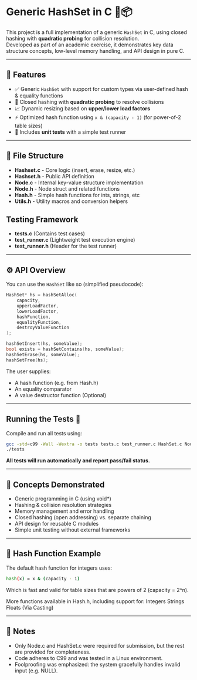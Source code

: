 # Generic HashSet in C 🧠📦

This project is a full implementation of a generic `HashSet` in C, using closed hashing with **quadratic probing** for collision resolution.  
Developed as part of an academic exercise, it demonstrates key data structure concepts, low-level memory handling, and API design in pure C.

---

## 🔧 Features

- ✅ Generic `HashSet` with support for custom types via user-defined hash & equality functions
- 🚀 Closed hashing with **quadratic probing** to resolve collisions
- 📈 Dynamic resizing based on **upper/lower load factors**
- ⚡ Optimized hash function using `x & (capacity - 1)` (for power-of-2 table sizes)
- 🧪 Includes **unit tests** with a simple test runner

---

## 📁 File Structure
- **Hashset.c** - Core logic (insert, erase, resize, etc.)
- **Hashset.h** - Public API definition
- **Node.c** - Internal key-value structure implementation
- **Node.h** - Node struct and related functions
- **Hash.h** - Simple hash functions for ints, strings, etc
- **Utils.h** - Utility macros and conversion helpers

## Testing Framework
- **tests.c** (Contains test cases)
- **test_runner.c** (Lightweight test execution engine)
- **test_runner.h** (Header for the test runner)


---

## ⚙️ API Overview

You can use the `HashSet` like so (simplified pseudocode):

```c
HashSet* hs = hashSetAlloc(
    capacity,
    upperLoadFactor,
    lowerLoadFactor,
    hashFunction,
    equalityFunction,
    destroyValueFunction
);

hashSetInsert(hs, someValue);
bool exists = hashSetContains(hs, someValue);
hashSetErase(hs, someValue);
hashSetFree(hs);
```

The user supplies:
- A hash function (e.g. from Hash.h)
- An equality comparator
- A value destructor function (Optional)

---

## Running the Tests 🧪
Compile and run all tests using:

```bash
gcc -std=c99 -Wall -Wextra -o tests tests.c test_runner.c HashSet.c Node.c
./tests
```
**All tests will run automatically and report pass/fail status.**

---

## 🧠 Concepts Demonstrated
- Generic programming in C (using void*)
- Hashing & collision resolution strategies
- Memory management and error handling
- Closed hashing (open addressing) vs. separate chaining
- API design for reusable C modules
- Simple unit testing without external frameworks

---

## 📜 Hash Function Example
The default hash function for integers uses:

```bash
hash(x) = x & (capacity - 1)
```
Which is fast and valid for table sizes that are powers of 2 (capacity = 2^n).

More functions available in Hash.h, including support for:
Integers
Strings
Floats (Via Casting)

---

## 📝 Notes
- Only Node.c and HashSet.c were required for submission, but the rest are provided for completeness.
- Code adheres to C99 and was tested in a Linux environment.
- Foolproofing was emphasized: the system gracefully handles invalid input (e.g. NULL).













